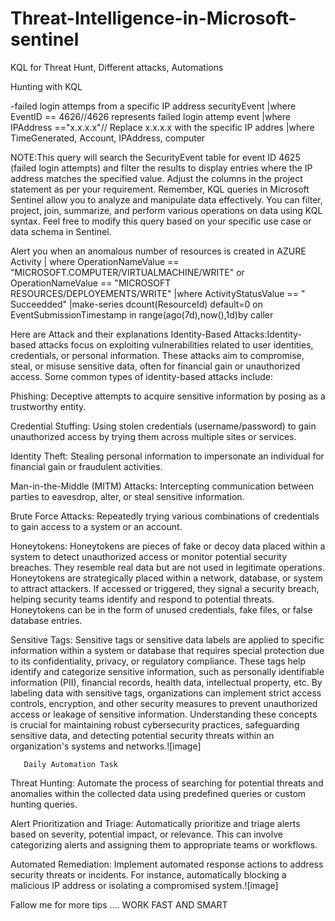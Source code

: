 # Threat-Intelligence-in-Microsoft-sentinel
KQL for Threat Hunt, Different attacks, Automations 

Hunting with KQL

-failed login attemps from a specific IP address
securityEvent
|where EventID == 4626//4626 represents failed login attemp event
|where IPAddress =="x.x.x.x"// Replace x.x.x.x with the specific IP addres
|where TimeGenerated, Account, IPAddress, computer

NOTE:This query will search the SecurityEvent table for event ID 4625 (failed login attempts) and filter the results to display entries where the IP address matches the specified value. Adjust the columns in the project statement as per your requirement.
Remember, KQL queries in Microsoft Sentinel allow you to analyze and manipulate data effectively. You can filter, project, join, summarize, and perform various operations on data using KQL syntax.
Feel free to modify this query based on your specific use case or data schema in Sentinel.


Alert you when an anomalous number of resources is created in AZURE Activity
| where OperationNameValue == "MICROSOFT.COMPUTER/VIRTUALMACHINE/WRITE" or OperationNameValue == "MICROSOFT RESOURCES/DEPLOYEMENTS/WRITE"
|where ActivityStatusValue == " Succeedded"
|make-series dcount(ResourceId) default=0 on EventSubmissionTimestamp in range(ago(7d),now(),1d)by caller

Here are Attack and their explanations
Identity-Based Attacks:Identity-based attacks focus on exploiting vulnerabilities related to user identities, credentials, or personal information. These attacks aim to compromise, steal, or misuse sensitive data, often for financial gain or unauthorized access. Some common types of identity-based attacks include:

Phishing: Deceptive attempts to acquire sensitive information by posing as a trustworthy entity.

Credential Stuffing: Using stolen credentials (username/password) to gain unauthorized access by trying them across multiple sites or services.

Identity Theft: Stealing personal information to impersonate an individual for financial gain or fraudulent activities.

Man-in-the-Middle (MITM) Attacks: Intercepting communication between parties to eavesdrop, alter, or steal sensitive information.

Brute Force Attacks: Repeatedly trying various combinations of credentials to gain access to a system or an account.

Honeytokens: Honeytokens are pieces of fake or decoy data placed within a system to detect unauthorized access or monitor potential security breaches. They resemble real data but are not used in legitimate operations. Honeytokens are strategically placed within a network, database, or system to attract attackers. If accessed or triggered, they signal a security breach, helping security teams identify and respond to potential threats. Honeytokens can be in the form of unused credentials, fake files, or false database entries.

Sensitive Tags: Sensitive tags or sensitive data labels are applied to specific information within a system or database that requires special protection due to its confidentiality, privacy, or regulatory compliance. These tags help identify and categorize sensitive information, such as personally identifiable information (PII), financial records, health data, intellectual property, etc. By labeling data with sensitive tags, organizations can implement strict access controls, encryption, and other security measures to prevent unauthorized access or leakage of sensitive information.
Understanding these concepts is crucial for maintaining robust cybersecurity practices, safeguarding sensitive data, and detecting potential security threats within an organization's systems and networks.![image]

       Daily Automation Task
 Threat Hunting: Automate the process of searching for potential threats and anomalies within the collected data using predefined queries or custom hunting queries.
 
 Alert Prioritization and Triage: Automatically prioritize and triage alerts based on severity, potential impact, or relevance. This can involve categorizing alerts and assigning them to appropriate teams or workflows.

Automated Remediation: Implement automated response actions to address security threats or incidents. For instance, automatically blocking a malicious IP address or isolating a compromised system.![image]

Fallow me for more tips ....    WORK FAST AND SMART




  
